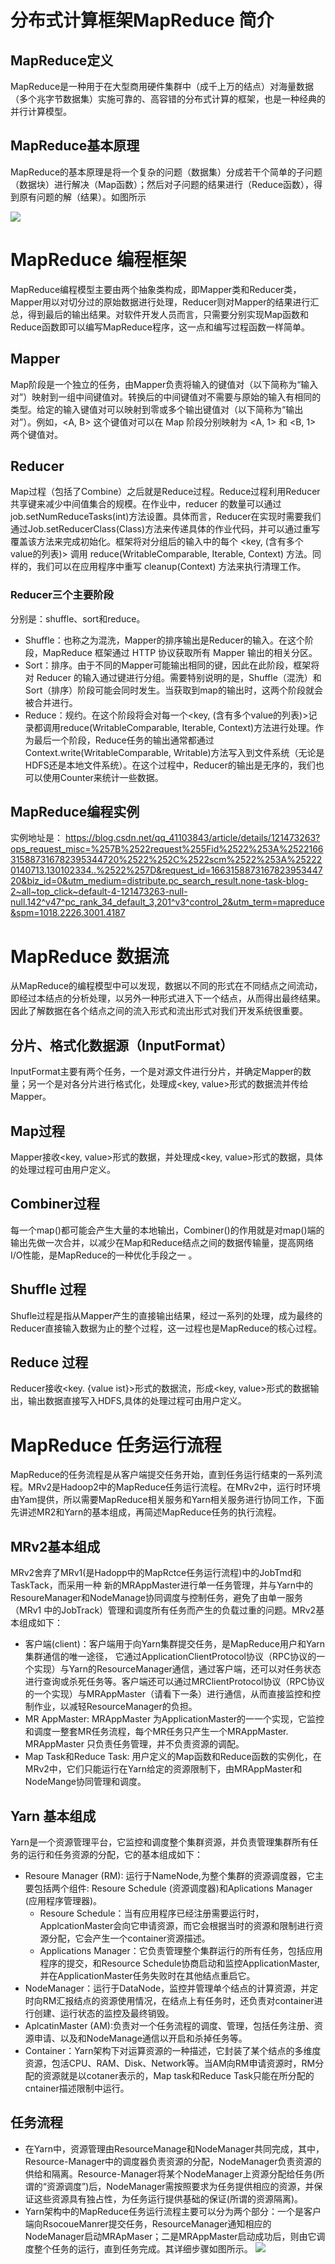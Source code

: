 # 分布式计算框架MapReduce 简介
## MapReduce定义
  MapReduce是一种用于在大型商用硬件集群中（成千上万的结点）对海量数据（多个兆字节数据集）实施可靠的、高容错的分布式计算的框架，也是一种经典的并行计算模型。
## MapReduce基本原理
  MapReduce的基本原理是将一个复杂的问题（数据集）分成若干个简单的子问题（数据块）进行解决（Map函数）；然后对子问题的结果进行（Reduce函数），得到原有问题的解（结果）。如图所示

![](https://gimg2.baidu.com/image_search/src=http%3A%2F%2Fimgsa.baidu.com%2Fexp%2Fw%3D500%2Fsign%3Dceb7a531c0bf6c81f7372ce88c3fb1d7%2Fd53f8794a4c27d1e802e7a9d17d5ad6eddc4385a.jpg&refer=http%3A%2F%2Fimgsa.baidu.com&app=2002&size=f9999,10000&q=a80&n=0&g=0n&fmt=auto?sec=1665752061&t=c56622d431fe713e024cf58823ecba34)
# MapReduce 编程框架
  MapReduce编程模型主要由两个抽象类构成，即Mapper类和Reducer类，Mapper用以对切分过的原始数据进行处理，Reducer则对Mapper的结果进行汇总，得到最后的输出结果。对软件开发人员而言，只需要分别实现Map函数和Reduce函数即可以编写MapReduce程序，这一点和编写过程函数一样简单。
## Mapper
  Map阶段是一个独立的任务，由Mapper负责将输入的键值对（以下简称为“输入对”）映射到一组中间键值对。转换后的中间键值对不需要与原始的输入有相同的类型。给定的输入键值对可以映射到零或多个输出键值对（以下简称为“输出对”）。例如，<A, B> 这个键值对可以在 Map 阶段分别映射为 <A, 1> 和 <B, 1> 两个键值对。
## Reducer
  Map过程（包括了Combine）之后就是Reduce过程。Reduce过程利用Reducer共享键来减少中间值集合的规模。在作业中，reducer 的数量可以通过job.setNumReduceTasks(int)方法设置。具体而言，Reducer在实现时需要我们通过Job.setReducerClass(Class)方法来传递具体的作业代码，并可以通过重写覆盖该方法来完成初始化。框架将对分组后的输入中的每个 <key, (含有多个value的列表)> 调用 reduce(WritableComparable, Iterable<Writable>, Context) 方法。同样的，我们可以在应用程序中重写 cleanup(Context) 方法来执行清理工作。
### Reducer三个主要阶段
  分别是：shuffle、sort和reduce。
  + Shuffle：也称之为混洗，Mapper的排序输出是Reducer的输入。在这个阶段，MapReduce 框架通过 HTTP 协议获取所有 Mapper 输出的相关分区。
  + Sort：排序。由于不同的Mapper可能输出相同的键，因此在此阶段，框架将对 Reducer 的输入通过键进行分组。需要特别说明的是，Shuffle（混洗）和Sort（排序）阶段可能会同时发生。当获取到map的输出时，这两个阶段就会被合并进行。
  + Reduce：规约。在这个阶段将会对每一个<key, (含有多个value的列表)>记录都调用reduce(WritableComparable, Iterable<Writable>, Context)方法进行处理。作为最后一个阶段，Reduce任务的输出通常都通过Context.write(WritableComparable, Writable)方法写入到文件系统（无论是HDFS还是本地文件系统）。在这个过程中，Reducer的输出是无序的，我们也可以使用Counter来统计一些数据。 
## MapReduce编程实例
实例地址是： <https://blog.csdn.net/qq_41103843/article/details/121473263?ops_request_misc=%257B%2522request%255Fid%2522%253A%2522166315887316782395344720%2522%252C%2522scm%2522%253A%252220140713.130102334..%2522%257D&request_id=166315887316782395344720&biz_id=0&utm_medium=distribute.pc_search_result.none-task-blog-2~all~top_click~default-4-121473263-null-null.142^v47^pc_rank_34_default_3,201^v3^control_2&utm_term=mapreduce&spm=1018.2226.3001.4187> 
# MapReduce 数据流
  从MapReduce的编程模型中可以发现，数据以不同的形式在不同结点之间流动，即经过本结点的分析处理，以另外一种形式进入下一个结点，从而得出最终结果。因此了解数据在各个结点之间的流入形式和流出形式对我们开发系统很重要。
## 分片、格式化数据源（InputFormat）
  InputFormat主要有两个任务，一个是对源文件进行分片，并确定Mapper的数量；另一个是对各分片进行格式化，处理成<key, value>形式的数据流并传给Mapper。
## Map过程
  Mapper接收<key, value>形式的数据，并处理成<key, value>形式的数据，具体的处理过程可由用户定义。
## Combiner过程
  每一个map()都可能会产生大量的本地输出，Combiner()的作用就是对map()端的输出先做一次合并，以减少在Map和Reduce结点之间的数据传输量，提高网络I/O性能，是MapReduce的一种优化手段之一 。 
## Shuffle 过程
  Shufle过程是指从Mapper产生的直接输出结果，经过一系列的处理，成为最终的Reducer直接输入数据为止的整个过程，这一过程也是MapReduce的核心过程。
## Reduce 过程
  Reducer接收<key. {value ist}>形式的数据流，形成<key, value>形式的数据输出，输出数据直接写入HDFS,具体的处理过程可由用户定义。
# MapReduce 任务运行流程
  MapReduce的任务流程是从客户端提交任务开始，直到任务运行结束的一系列流程。MRv2是Hadoop2中的MapReduce任务运行流程。在MRv2中，运行时环境由Yam提供，所以需要MapReduce相关服务和Yarn相关服务进行协同工作，下面先讲述MR2和Yarn的基本组成，再简述MapReduce任务的执行流程。
## MRv2基本组成
  MRv2舍弃了MRv1(是Hadopp中的MapRctce任务运行流程)中的JobTmd和TaskTack，而采用一种 新的MRAppMaster进行单一任务管理，并与Yarn中的ResoureManager和NodeManage协同调度与控制任务，避免了由单一服务（MRv1 中的JobTrack）管理和调度所有任务而产生的负载过重的问题。MRv2基本组成如下：
  + 客户端(client)：客户端用于向Yarn集群提交任务，是MapReduce用户和Yarn集群通信的唯一途径， 它通过ApplicationClientProtocol协议（RPC协议的一个实现）与Yarn的ResourceManager通信，通过客户端，还可以对任务状态进行查询或杀死任务等。客户端还可以通过MRClientProtocol协议（RPC协议的一个实现）与MRAppMaster（请看下一条）进行通信，从而直接监控和控制作业，以减轻ResourceManager的负担。
  + MR AppMaster: MRAppMaster 为ApplicationMaster的一一个实现，它监控和调度一整套MR任务流程，每个MR任务只产生一个MRAppMaster. MRAppMaster 只负责任务管理，并不负责资源的调配。
  + Map Task和Reduce Task: 用户定义的Map函数和Reduce函数的实例化，在MRv2中，它们只能运行在Yarn给定的资源限制下，由MRAppMaster和NodeMange协同管理和调度。
## Yarn 基本组成
  Yarn是一个资源管理平台，它监控和调度整个集群资源，并负责管理集群所有任务的运行和任务资源的分配，它的基本组成如下：
  + Resoure Manager (RM): 运行于NameNode,为整个集群的资源调度器，它主要包括两个组件: Resoure Schedule (资源调度器)和Aplications Manager (应用程序管理器)。
    + Resoure Schedule：当有应用程序已经注册需要运行时，ApplcationMaster会向它申请资源，而它会根据当时的资源和限制进行资源分配，它会产生一个container资源描述。
    + Applications Manager：它负责管理整个集群运行的所有任务，包括应用程序的提交，和Resource Schedule协商启动和监控ApplicationMaster, 并在ApplicationMaster任务失败时在其他结点重启它。
  + NodeManager：运行于DataNode，监控并管理单个结点的计算资源，并定时向RM汇报结点的资源使用情况，在结点上有任务时，还负责对container进行创建、运行状态的监控及最终销毁。
  + AplcatinMaster (AM):负责对一个任务流程的调度、管理，包括任务注册、资源申请、以及和NodeManage通信以开启和杀掉任务等。
  + Container：Yarn架构下对运算资源的一种描述，它封装了某个结点的多维度资源，包活CPU、RAM、Disk、Network等。当AM向RM申请资源时，RM分配的资源就是以cotaner表示的，Map task和Reduce Task只能在所分配的cntainer描述限制中运行。
## 任务流程
  + 在Yarn中，资源管理由ResourceManage和NodeManager共同完成，其中，Resource-Manager中的调度器负责资源的分配，NodeManager负责资源的供给和隔离。Resource-Manager将某个NodeManager上资源分配给任务(所谓的“资源调度”)后，NodeManager需按照要求为任务提供相应的资源，并保证这些资源具有独占性，为任务运行提供基础的保证(所谓的资源隔离)。
  + Yarn架构中的MapReduce任务运行流程主要可以分为两个部分：一个是客户端向RsocoueManrer提交任务，ResourceManager通知相应的NodeManager启动MRApMaser；二是MRAppMaster启动成功后，则由它调度整个任务的运行，直到任务完成。其详细步骤如图所示。
![](https://upload-images.jianshu.io/upload_images/27324454-008af12d72d2638f.png?imageMogr2/auto-orient/strip|imageView2/2/w/770/format/webp)
